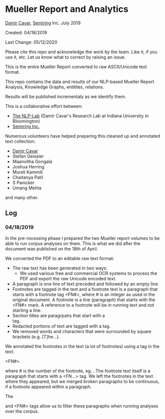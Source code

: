 # Mueller Report and Analytics

[Damir Cavar], [Semiring] Inc. July 2019

Created: 04/18/2019

Last Change: 05/12/2020


Please cite this repo and acknowledge the work by the team. Like it, if you use it, etc. Let us know what to correct by raising an issue.


This is the entire Mueller Report converted to raw ASCII/Unicode text format.


This repo contains the data and results of our NLP-based Mueller Report Analysis, Knowledge Graphs, entitites, relations.

Results will be published incrementaly as we identify them.

This is a collaborative effort between:

- [The NLP-Lab](https://nlp-lab.org/) (Damir Cavar's Research Lab at Indiana University in Bloomington)
- [Semiring Inc.]


Numerous volunteers have helped preparing this cleaned up and annotated text collection:

- [Damir Cavar]
- Stefan Geissler
- Maanvitha Gongala
- Joshua Herring
- Mureli Kammili
- Chaitanya Patil
- S Panicker
- Umang Mehta

and many other.


## Log

### 04/18/2019

In the pre-rocessing phase I prepared the two Mueller report volumes to be able to run corpus analyses on them. This is what we did after the document was published on the 18th of April.

We converted the PDF to an editable raw text format:

- The raw text has been generated in two ways:
  - We used various free and commercial OCR systems to process the PDF and export the raw Unicode encoded text.
- A paragraph is one line of text preceded and followed by an empty line.
- Footnotes are tagged in the text and a footnote text is a paragraph that starts with a footnote tag <FN#>, where # is an integer as used in the original document. A footnote is a line (paragraph) that starts with the <FN#> mark. A reference to a footnote will be in running text and not starting a line.
- Section titles are paragrpahs that start with a <SECTION> tag.
- Redacted portions of text are tagged with a <REDACTED> tag.
- We removed words and characters that were surrounded by square brackets (e.g. [T]he...).

We annotated the footnotes in the text (a lot of footnotes) using a tag in the text:

  <FN#>

where # is the number of the footnote, eg. <FN1011>. The footnote text itself is a paragraph that starts with a <FN...> tag. We left the footnotes in the text where they appeared, but we merged broken paragraphs to be continuous, if a footnote appeared within a paragraph.

The <SECTION> and <FN#> tags allow us to filter these paragraphs when running analyses over the corpus.



[Damir Cavar]: http://damir.cavar.me/ "Damir Cavar"
[Semiring Inc.]: https://semiring.com "Semiring Inc."
[The NLP-Lab]: https://nlp-lab.org/ "The NLP-Lab"
[Semiring]: https://semiring.com "Semiring Inc."
